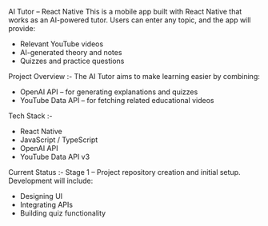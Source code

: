 AI Tutor – React Native
This is a mobile app built with React Native that works as an AI-powered tutor.
Users can enter any topic, and the app will provide:

* Relevant YouTube videos
* AI-generated theory and notes
* Quizzes and practice questions


Project Overview :- 
The AI Tutor aims to make learning easier by combining:
* OpenAI API – for generating explanations and quizzes
* YouTube Data API – for fetching related educational videos


Tech Stack :-
* React Native 
* JavaScript / TypeScript
* OpenAI API
* YouTube Data API v3


Current Status :- 
Stage 1 – Project repository creation and initial setup.
Development will include:
* Designing UI
* Integrating APIs
* Building quiz functionality

